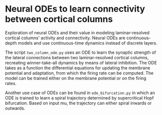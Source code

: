 # Neural ODEs to learn connectivity between cortical columns

Exploration of neural ODEs and their value in modeling laminar-resolved cortical columns' activity and connectivity. 
Neural ODEs are continuous-depth models and use continuous-time dynamics instead of discrete layers. 

The script ``two_column_ode.py`` uses an ODE to learn the synaptic strength of the lateral connections between two laminar-resolved cortical columns, recreating winner-take-all dynamics by means of lateral inhibition. 
The ODE takes as a function the differential equations for updating the membrane potential and adaptation, from which the firing rate can be computed. 
The model can be trained either on the membrane potential or on the firing rates. 

Another use case of ODEs can be found in ``ode_bifurcation.py`` in which an ODE is trained to learn a spiral trajectory determined by supercritical Hopf bifurcation. 
Based on input mu, the trajectory can either spiral inwards or outwards. 
